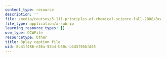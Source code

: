 ```yaml
---
content_type: resource
description: ''
file: /media/courses/5-111-principles-of-chemical-science-fall-2008/8c41f486e36a53b4b60cb443f50bfd45_TgbFcaozNzs.vtt
file_type: application/x-subrip
learning_resource_types: []
ocw_type: OCWFile
resourcetype: Other
title: 3play caption file
uid: 8c41f486-e36a-53b4-b60c-b443f50bfd45
---
```

